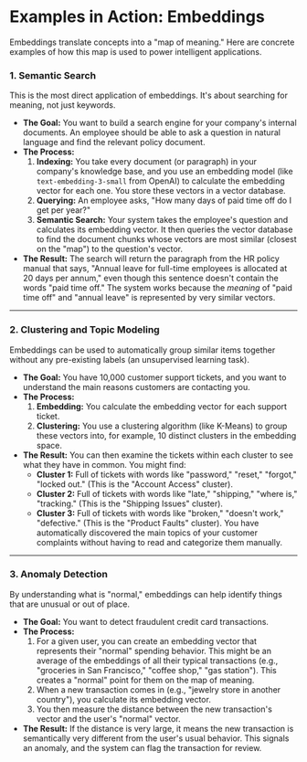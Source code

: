 # Examples in Action: Embeddings

Embeddings translate concepts into a "map of meaning." Here are concrete examples of how this map is used to power intelligent applications.

### 1. Semantic Search
This is the most direct application of embeddings. It's about searching for meaning, not just keywords.

*   **The Goal:** You want to build a search engine for your company's internal documents. An employee should be able to ask a question in natural language and find the relevant policy document.
*   **The Process:**
    1.  **Indexing:** You take every document (or paragraph) in your company's knowledge base, and you use an embedding model (like `text-embedding-3-small` from OpenAI) to calculate the embedding vector for each one. You store these vectors in a vector database.
    2.  **Querying:** An employee asks, "How many days of paid time off do I get per year?"
    3.  **Semantic Search:** Your system takes the employee's question and calculates its embedding vector. It then queries the vector database to find the document chunks whose vectors are most similar (closest on the "map") to the question's vector.
*   **The Result:** The search will return the paragraph from the HR policy manual that says, "Annual leave for full-time employees is allocated at 20 days per annum," even though this sentence doesn't contain the words "paid time off." The system works because the *meaning* of "paid time off" and "annual leave" is represented by very similar vectors.

---

### 2. Clustering and Topic Modeling
Embeddings can be used to automatically group similar items together without any pre-existing labels (an unsupervised learning task).

*   **The Goal:** You have 10,000 customer support tickets, and you want to understand the main reasons customers are contacting you.
*   **The Process:**
    1.  **Embedding:** You calculate the embedding vector for each support ticket.
    2.  **Clustering:** You use a clustering algorithm (like K-Means) to group these vectors into, for example, 10 distinct clusters in the embedding space.
*   **The Result:** You can then examine the tickets within each cluster to see what they have in common. You might find:
    *   **Cluster 1:** Full of tickets with words like "password," "reset," "forgot," "locked out." (This is the "Account Access" cluster).
    *   **Cluster 2:** Full of tickets with words like "late," "shipping," "where is," "tracking." (This is the "Shipping Issues" cluster).
    *   **Cluster 3:** Full of tickets with words like "broken," "doesn't work," "defective." (This is the "Product Faults" cluster).
    You have automatically discovered the main topics of your customer complaints without having to read and categorize them manually.

---

### 3. Anomaly Detection
By understanding what is "normal," embeddings can help identify things that are unusual or out of place.

*   **The Goal:** You want to detect fraudulent credit card transactions.
*   **The Process:**
    1.  For a given user, you can create an embedding vector that represents their "normal" spending behavior. This might be an average of the embeddings of all their typical transactions (e.g., "groceries in San Francisco," "coffee shop," "gas station"). This creates a "normal" point for them on the map of meaning.
    2.  When a new transaction comes in (e.g., "jewelry store in another country"), you calculate its embedding vector.
    3.  You then measure the distance between the new transaction's vector and the user's "normal" vector.
*   **The Result:** If the distance is very large, it means the new transaction is semantically very different from the user's usual behavior. This signals an anomaly, and the system can flag the transaction for review.
